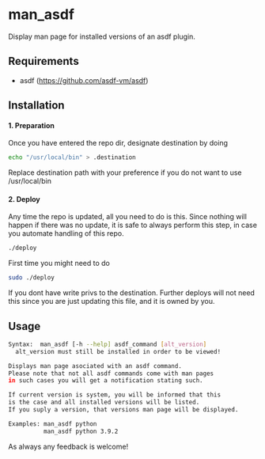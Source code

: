 # man_asdf
Display man page for installed versions of an asdf plugin.

## Requirements

- asdf (https://github.com/asdf-vm/asdf)

## Installation

#### 1. Preparation

Once you have entered the repo dir, designate destination by doing 

```bash
echo "/usr/local/bin" > .destination
```

Replace destination path with your preference if you do not want to use
/usr/local/bin

#### 2. Deploy

Any time the repo is updated, all you need to do is this. 
Since nothing will happen if there was no update, it is safe to always perform this step, in case you automate handling of this repo.

```bash
./deploy
```

First time you might need to do 

```bash
sudo ./deploy
```

If you dont have write privs to the destination. Further deploys will not need this since you are just updating this file, and it is owned by you.

## Usage

```bash
Syntax:  man_asdf [-h --help] asdf_command [alt_version]
  alt_version must still be installed in order to be viewed!

Displays man page asociated with an asdf command.
Please note that not all asdf commands come with man pages
in such cases you will get a notification stating such.

If current version is system, you will be informed that this
is the case and all installed versions will be listed.
If you suply a version, that versions man page will be displayed.

Examples: man_asdf python
          man_asdf python 3.9.2
```


As always any feedback is welcome!
